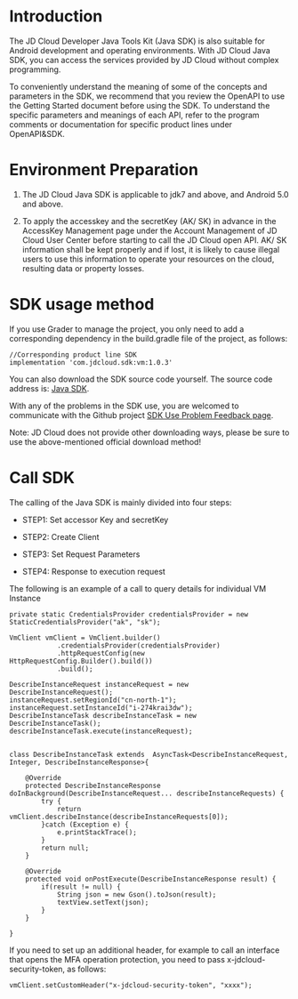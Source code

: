 
# Introduction #

The JD Cloud Developer Java Tools Kit (Java SDK) is also suitable for Android development and operating environments. With JD Cloud Java SDK, you can access the services provided by JD Cloud without complex programming. 

To conveniently understand the meaning of some of the concepts and parameters in the SDK, we recommend that you review the OpenAPI to use the Getting Started document before using the SDK. To understand the specific parameters and meanings of each API, refer to the program comments or documentation for specific product lines under OpenAPI&SDK.


# Environment Preparation #

1. The JD Cloud Java SDK is applicable to jdk7 and above, and Android 5.0 and above.

2. To apply the accesskey and the secretKey (AK/ SK) in advance in the AccessKey Management page under the Account Management of JD Cloud User Center before starting to call the JD Cloud open API. AK/ SK information shall be kept properly and if lost, it is likely to cause illegal users to use this information to operate your resources on the cloud, resulting data or property losses.



# SDK usage method #

If you use Grader to manage the project, you only need to add a corresponding dependency in the build.gradle file of the project, as follows:

    //Corresponding product line SDK
    implementation 'com.jdcloud.sdk:vm:1.0.3'

You can also download the SDK source code yourself. The source code address is: [Java SDK](https://github.com/jdcloud-api/jdcloud-sdk-java).

With any of the problems in the SDK use, you are welcomed to communicate with the Github project [SDK Use Problem Feedback page](https://github.com/jdcloud-api/jdcloud-sdk-java/issues).

Note: JD Cloud does not provide other downloading ways, please be sure to use the above-mentioned official download method!

 

# Call SDK #

The calling of the Java SDK is mainly divided into four steps:

- STEP1: Set accessor Key and secretKey

- STEP2: Create Client

- STEP3: Set Request Parameters

- STEP4: Response to execution request

The following is an example of a call to query details for individual VM Instance

    private static CredentialsProvider credentialsProvider = new StaticCredentialsProvider("ak", "sk");

    VmClient vmClient = VmClient.builder()
                .credentialsProvider(credentialsProvider)
                .httpRequestConfig(new HttpRequestConfig.Builder().build())
                .build();
                
    DescribeInstanceRequest instanceRequest = new DescribeInstanceRequest();
    instanceRequest.setRegionId("cn-north-1");
    instanceRequest.setInstanceId("i-274krai3dw");
    DescribeInstanceTask describeInstanceTask = new DescribeInstanceTask();
    describeInstanceTask.execute(instanceRequest);
        
    
    class DescribeInstanceTask extends  AsyncTask<DescribeInstanceRequest, Integer, DescribeInstanceResponse>{

        @Override
        protected DescribeInstanceResponse doInBackground(DescribeInstanceRequest... describeInstanceRequests) {
            try {
                return vmClient.describeInstance(describeInstanceRequests[0]);
            }catch (Exception e) {
                e.printStackTrace();
            }
            return null;
        }

        @Override
        protected void onPostExecute(DescribeInstanceResponse result) {
            if(result != null) {
                String json = new Gson().toJson(result);
                textView.setText(json);
            }
        }

    }

If you need to set up an additional header, for example to call an interface that opens the MFA operation protection, you need to pass x-jdcloud-security-token, as follows:

	vmClient.setCustomHeader("x-jdcloud-security-token", "xxxx");
